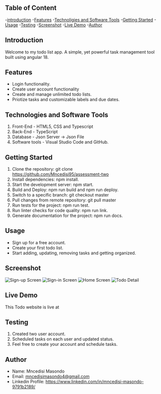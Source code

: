 ## Table of Content

-[introduction](#introduction)
-[Features](#features)
-[Technoligies and Software Tools](#technologies-and-software-tools)
-[Getting Started](#getting-started)
-[Usage](usage)
-[Testing](testing)
-[Screenshot](screenshot)
-[Live Demo](live-demo)
-[Author](author)

## Introduction

Welcome to my todo list app. A simple, yet powerful task management tool built using angular 18.  

## Features

* Login functionality.
* Create user account functionality
* Create and manage unlimited todo lists.
* Priotize tasks and customizable labels and due dates.

## Technologies and Software Tools

1. Front-End - HTML5, CSS and Typescript
2. Back-End - TypeScript 
3. Database - Json Server -> Json File 
4. Software tools - Visual Studio Code and GitHub.

## Getting Started

1. Clone the repository: git clone https://github.com/Mncedisi95/assessment-two
2. Install dependencies: npm install.
3. Start the development server: npm start.
4. Build and Deploy: npm run build and npm run deploy.
5. Switch to a specific branch: git checkout master
6. Pull changes from remote repository: git pull master
7. Run tests for the project: npm run test.
8. Run linter checks for code quality: npm run link.
9. Generate documentation for the project: npm run docs.

## Usage

* Sign up for a free account.
* Create your first todo list.
* Start adding, updating, removing tasks and getting organized.

## Screenshot

![Sign-up Screen](scr/assets/screenshot/sign-up.png)
![Sign-in Screen](scr/assets/screenshot/sign-in.png)
![Home Screen](scr/assets/screenshot/Home.png)
![Todo Detail](scr/assets/screenshot/Detail.png)

## Live Demo

This Todo website is live at 

## Testing

1. Created two user account.
2. Scheduled tasks on each user and updated status.
3. Feel free to create your account and schedule tasks.

## Author

* Name: Mncedisi Masondo
* Email: mncedisimasondo4@gmail.com
* Linkedin Profile: https://www.linkedin.com/in/mncedisi-masondo-9791b2189/ 
